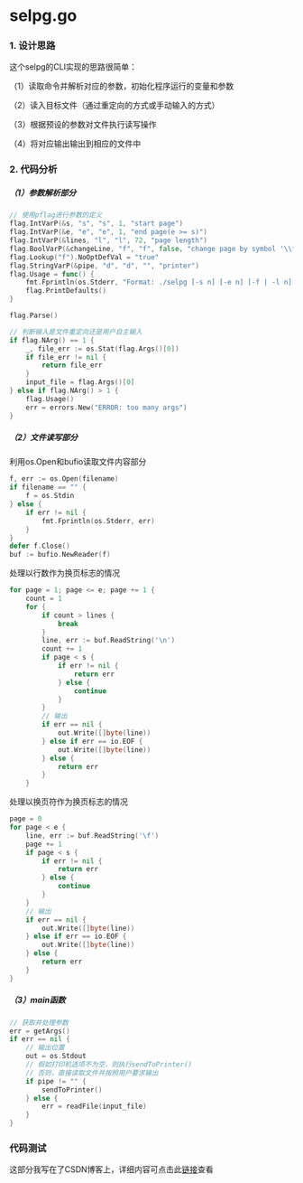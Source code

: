 # selpg.go

### 1. 设计思路
这个selpg的CLI实现的思路很简单：

（1）读取命令并解析对应的参数，初始化程序运行的变量和参数

（2）读入目标文件（通过重定向的方式或手动输入的方式）

（3）根据预设的参数对文件执行读写操作

（4）将对应输出输出到相应的文件中

### 2. 代码分析
##### （1）参数解析部分
```go
// 使用pflag进行参数的定义
flag.IntVarP(&s, "s", "s", 1, "start page")
flag.IntVarP(&e, "e", "e", 1, "end page(e >= s)")
flag.IntVarP(&lines, "l", "l", 72, "page length")
flag.BoolVarP(&changeLine, "f", "f", false, "change page by symbol '\\f'")
flag.Lookup("f").NoOptDefVal = "true"
flag.StringVarP(&pipe, "d", "d", "", "printer")
flag.Usage = func() {
    fmt.Fprintln(os.Stderr, "Format: ./selpg [-s n] [-e n] [-f | -l n] [-d p] [filename] [other options]")
    flag.PrintDefaults()
}

flag.Parse()

// 判断输入是文件重定向还是用户自主输入
if flag.NArg() == 1 {
    _, file_err := os.Stat(flag.Args()[0])
    if file_err != nil {
        return file_err
    }
    input_file = flag.Args()[0]
} else if flag.NArg() > 1 {
    flag.Usage()
    err = errors.New("ERROR: too many args")
}
```
##### （2）文件读写部分
利用os.Open和bufio读取文件内容部分
```go
f, err := os.Open(filename)
if filename == "" {
    f = os.Stdin
} else {
    if err != nil {
        fmt.Fprintln(os.Stderr, err)
    }
}
defer f.Close()
buf := bufio.NewReader(f)
```
处理以行数作为换页标志的情况
```go
for page = 1; page <= e; page += 1 {
    count = 1
    for {
        if count > lines {
            break
        }
        line, err := buf.ReadString('\n')
        count += 1
        if page < s {
            if err != nil {
                return err
            } else {
                continue
            }
        }
        // 输出
        if err == nil {
            out.Write([]byte(line))
        } else if err == io.EOF {
            out.Write([]byte(line))
        } else {
            return err
        }
    }
```
处理以换页符作为换页标志的情况
```go
page = 0
for page < e {
    line, err := buf.ReadString('\f')
    page += 1
    if page < s {
        if err != nil {
            return err
        } else {
            continue
        }
    }
    // 输出
    if err == nil {
        out.Write([]byte(line))
    } else if err == io.EOF {
        out.Write([]byte(line))
    } else {
        return err
    }
}
```
##### （3）main函数
```go
// 获取并处理参数
err = getArgs()
if err == nil {
	// 输出位置
    out = os.Stdout
    // 假如打印机选项不为空，则执行sendToPrinter()
    // 否则，直接读取文件并按照用户要求输出
    if pipe != "" {
        sendToPrinter()
    } else {
        err = readFile(input_file)
    }
}
```

### 代码测试

这部分我写在了CSDN博客上，详细内容可点击此[链接](https://blog.csdn.net/think_A_lot/article/details/82988219)查看
